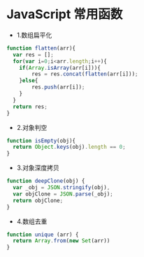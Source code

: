 # JavaScript 常用函数

* 1.数组扁平化
```JavaScript
function flatten(arr){
  var res = [];
  for(var i=0;i<arr.length;i++){
    if(Array.isArray(arr[i])){
        res = res.concat(flatten(arr[i]));
    }else{
        res.push(arr[i]);
    }
  }
  return res;
}
```

* 2.对象判空
```JavaScript
function isEmpty(obj){
  return Object.keys(obj).length == 0;
}
```

* 3.对象深度拷贝
```JavaScript
function deepClone(obj) {
  var _obj = JSON.stringify(obj),
  var objClone = JSON.parse(_obj);
  return objClone;
}
```

* 4.数组去重
```JavaScript
function unique (arr) {
  return Array.from(new Set(arr))
}
```